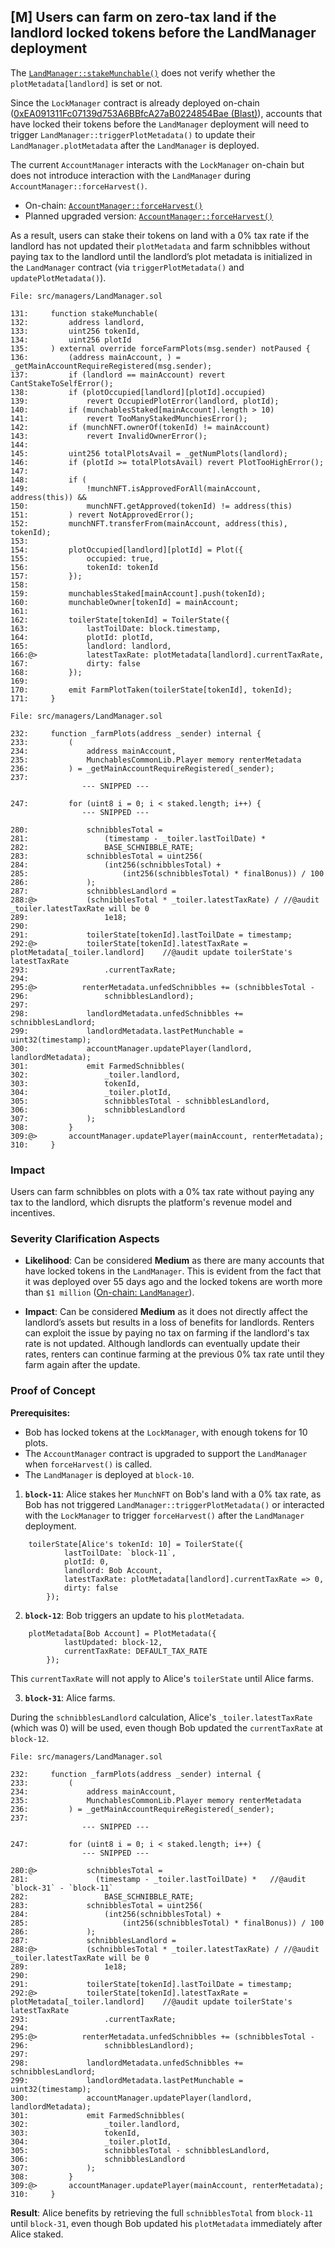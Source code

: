 ## [M] Users can farm on zero-tax land if the landlord locked tokens before the LandManager deployment

The [`LandManager::stakeMunchable()`](relative_path_091409:src/managers/LandManager.sol#L131-L171) does not verify whether the `plotMetadata[landlord]` is set or not.

Since the `LockManager` contract is already deployed on-chain ([0xEA091311Fc07139d753A6BBfcA27aB0224854Bae (Blast)](https://blastscan.io/address/0xEA091311Fc07139d753A6BBfcA27aB0224854Bae)), accounts that have locked their tokens before the `LandManager` deployment will need to trigger `LandManager::triggerPlotMetadata()` to update their `LandManager.plotMetadata` after the `LandManager` is deployed.

The current `AccountManager` interacts with the `LockManager` on-chain but does not introduce interaction with the `LandManager` during `AccountManager::forceHarvest()`.

- On-chain: [`AccountManager::forceHarvest()`](https://blastscan.io/address/0xcee5fa48beb21dc9b3abefe414f5cb419bef940e#code#F1#L126)
- Planned upgraded version: [`AccountManager::forceHarvest()`](relative_path_091409:src/managers/AccountManager.sol#L154)

As a result, users can stake their tokens on land with a 0% tax rate if the landlord has not updated their `plotMetadata` and farm schnibbles without paying tax to the landlord until the landlord’s plot metadata is initialized in the `LandManager` contract (via `triggerPlotMetadata()` and `updatePlotMetadata()`).

```solidity
File: src/managers/LandManager.sol

131:     function stakeMunchable(
132:         address landlord,
133:         uint256 tokenId,
134:         uint256 plotId
135:     ) external override forceFarmPlots(msg.sender) notPaused {
136:         (address mainAccount, ) = _getMainAccountRequireRegistered(msg.sender);
137:         if (landlord == mainAccount) revert CantStakeToSelfError();
138:         if (plotOccupied[landlord][plotId].occupied)
139:             revert OccupiedPlotError(landlord, plotId);
140:         if (munchablesStaked[mainAccount].length > 10)
141:             revert TooManyStakedMunchiesError();
142:         if (munchNFT.ownerOf(tokenId) != mainAccount)
143:             revert InvalidOwnerError();
144: 
145:         uint256 totalPlotsAvail = _getNumPlots(landlord);
146:         if (plotId >= totalPlotsAvail) revert PlotTooHighError();
147: 
148:         if (
149:             !munchNFT.isApprovedForAll(mainAccount, address(this)) &&
150:             munchNFT.getApproved(tokenId) != address(this)
151:         ) revert NotApprovedError();
152:         munchNFT.transferFrom(mainAccount, address(this), tokenId);
153: 
154:         plotOccupied[landlord][plotId] = Plot({
155:             occupied: true,
156:             tokenId: tokenId
157:         });
158: 
159:         munchablesStaked[mainAccount].push(tokenId);
160:         munchableOwner[tokenId] = mainAccount;
161: 
162:         toilerState[tokenId] = ToilerState({
163:             lastToilDate: block.timestamp,
164:             plotId: plotId,
165:             landlord: landlord,
166:@>           latestTaxRate: plotMetadata[landlord].currentTaxRate,
167:             dirty: false
168:         });
169: 
170:         emit FarmPlotTaken(toilerState[tokenId], tokenId);
171:     }
```

```solidity
File: src/managers/LandManager.sol

232:     function _farmPlots(address _sender) internal {
233:         (
234:             address mainAccount,
235:             MunchablesCommonLib.Player memory renterMetadata
236:         ) = _getMainAccountRequireRegistered(_sender);
237: 
                --- SNIPPED ---

247:         for (uint8 i = 0; i < staked.length; i++) {
                --- SNIPPED ---

280:             schnibblesTotal =
281:                 (timestamp - _toiler.lastToilDate) *
282:                 BASE_SCHNIBBLE_RATE;
283:             schnibblesTotal = uint256(
284:                 (int256(schnibblesTotal) +
285:                     (int256(schnibblesTotal) * finalBonus)) / 100
286:             );
287:             schnibblesLandlord =
288:@>           (schnibblesTotal * _toiler.latestTaxRate) / //@audit _toiler.latestTaxRate will be 0
289:                 1e18;
290: 
291:             toilerState[tokenId].lastToilDate = timestamp;
292:@>           toilerState[tokenId].latestTaxRate = plotMetadata[_toiler.landlord]    //@audit update toilerState's latestTaxRate
293:                 .currentTaxRate;
294: 
295:@>          renterMetadata.unfedSchnibbles += (schnibblesTotal -
296:                 schnibblesLandlord);
297: 
298:             landlordMetadata.unfedSchnibbles += schnibblesLandlord;
299:             landlordMetadata.lastPetMunchable = uint32(timestamp);
300:             accountManager.updatePlayer(landlord, landlordMetadata);
301:             emit FarmedSchnibbles(
302:                 _toiler.landlord,
303:                 tokenId,
304:                 _toiler.plotId,
305:                 schnibblesTotal - schnibblesLandlord,
306:                 schnibblesLandlord
307:             );
308:         }
309:@>       accountManager.updatePlayer(mainAccount, renterMetadata);
310:     }
```

### Impact

Users can farm schnibbles on plots with a 0% tax rate without paying any tax to the landlord, which disrupts the platform's revenue model and incentives.

### Severity Clarification Aspects

- **Likelihood**: Can be considered **Medium** as there are many accounts that have locked tokens in the `LandManager`. This is evident from the fact that it was deployed over 55 days ago and the locked tokens are worth more than `$1 million` ([On-chain: `LandManager`](https://blastscan.io/address/0xEA091311Fc07139d753A6BBfcA27aB0224854Bae)).

- **Impact**: Can be considered **Medium** as it does not directly affect the landlord’s assets but results in a loss of benefits for landlords. Renters can exploit the issue by paying no tax on farming if the landlord's tax rate is not updated. Although landlords can eventually update their rates, renters can continue farming at the previous 0% tax rate until they farm again after the update.

### Proof of Concept

**Prerequisites:**

- Bob has locked tokens at the `LockManager`, with enough tokens for 10 plots.
- The `AccountManager` contract is upgraded to support the `LandManager` when `forceHarvest()` is called.
- The `LandManager` is deployed at `block-10`.

1. **`block-11`**: Alice stakes her `MunchNFT` on Bob's land with a 0% tax rate, as Bob has not triggered `LandManager::triggerPlotMetadata()` or interacted with the `LockManager` to trigger `forceHarvest()` after the `LandManager` deployment.

```solidity
    toilerState[Alice's tokenId: 10] = ToilerState({
            lastToilDate: `block-11`,
            plotId: 0,
            landlord: Bob Account,
            latestTaxRate: plotMetadata[landlord].currentTaxRate => 0,
            dirty: false
        });
```

2. **`block-12`**: Bob triggers an update to his `plotMetadata`.

```solidity
    plotMetadata[Bob Account] = PlotMetadata({
            lastUpdated: block-12,
            currentTaxRate: DEFAULT_TAX_RATE
        });
```

This `currentTaxRate` will not apply to Alice's `toilerState` until Alice farms.

3. **`block-31`**: Alice farms.

During the `schnibblesLandlord` calculation, Alice's `_toiler.latestTaxRate` (which was 0) will be used, even though Bob updated the `currentTaxRate` at `block-12`.

```solidity
File: src/managers/LandManager.sol

232:     function _farmPlots(address _sender) internal {
233:         (
234:             address mainAccount,
235:             MunchablesCommonLib.Player memory renterMetadata
236:         ) = _getMainAccountRequireRegistered(_sender);
237: 
                --- SNIPPED ---

247:         for (uint8 i = 0; i < staked.length; i++) {
                --- SNIPPED ---

280:@>           schnibblesTotal =
281:               (timestamp - _toiler.lastToilDate) *   //@audit `block-31` - `block-11`
282:                 BASE_SCHNIBBLE_RATE;
283:             schnibblesTotal = uint256(
284:                 (int256(schnibblesTotal) +
285:                     (int256(schnibblesTotal) * finalBonus)) / 100
286:             );
287:             schnibblesLandlord =
288:@>           (schnibblesTotal * _toiler.latestTaxRate) / //@audit _toiler.latestTaxRate will be 0
289:                 1e18;
290: 
291:             toilerState[tokenId].lastToilDate = timestamp;
292:@>           toilerState[tokenId].latestTaxRate = plotMetadata[_toiler.landlord]    //@audit update toilerState's latestTaxRate
293:                 .currentTaxRate;
294: 
295:@>          renterMetadata.unfedSchnibbles += (schnibblesTotal -
296:                 schnibblesLandlord);
297: 
298:             landlordMetadata.unfedSchnibbles += schnibblesLandlord;
299:             landlordMetadata.lastPetMunchable = uint32(timestamp);
300:             accountManager.updatePlayer(landlord, landlordMetadata);
301:             emit FarmedSchnibbles(
302:                 _toiler.landlord,
303:                 tokenId,
304:                 _toiler.plotId,
305:                 schnibblesTotal - schnibblesLandlord,
306:                 schnibblesLandlord
307:             );
308:         }
309:@>       accountManager.updatePlayer(mainAccount, renterMetadata);
310:     }
```

**Result**: Alice benefits by retrieving the full `schnibblesTotal` from `block-11` until `block-31`, even though Bob updated his `plotMetadata` immediately after Alice staked.



